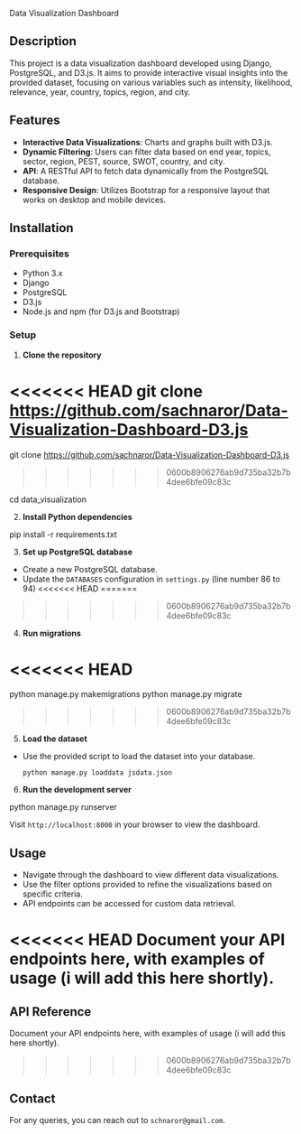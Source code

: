  Data Visualization Dashboard

## Description

<DESCRIPTION>

This project is a data visualization dashboard developed using Django, PostgreSQL, and D3.js. It aims to provide interactive visual insights into the provided dataset, focusing on various variables such as intensity, likelihood, relevance, year, country, topics, region, and city.

## Features

- **Interactive Data Visualizations**: Charts and graphs built with D3.js.
- **Dynamic Filtering**: Users can filter data based on end year, topics, sector, region, PEST, source, SWOT, country, and city.
- **API**: A RESTful API to fetch data dynamically from the PostgreSQL database.
- **Responsive Design**: Utilizes Bootstrap for a responsive layout that works on desktop and mobile devices.

## Installation

### Prerequisites

- Python 3.x
- Django
- PostgreSQL
- D3.js
- Node.js and npm (for D3.js and Bootstrap)



### Setup

1. **Clone the repository**

<<<<<<< HEAD
git clone <https://github.com/sachnaror/Data-Visualization-Dashboard-D3.js>
=======
git clone https://github.com/sachnaror/Data-Visualization-Dashboard-D3.js
>>>>>>> 0600b8906276ab9d735ba32b7b4dee6bfe09c83c

cd data_visualization



2. **Install Python dependencies**


pip install -r requirements.txt


3. **Set up PostgreSQL database**


- Create a new PostgreSQL database.
- Update the `DATABASES` configuration in `settings.py`  (line number 86 to 94)
<<<<<<< HEAD
=======

>>>>>>> 0600b8906276ab9d735ba32b7b4dee6bfe09c83c

4. **Run migrations**


<<<<<<< HEAD
=======
python manage.py makemigrations
python manage.py migrate


>>>>>>> 0600b8906276ab9d735ba32b7b4dee6bfe09c83c
5. **Load the dataset**

- Use the provided script to load the dataset into your database.

  ```
  python manage.py loaddata jsdata.json
  ```


6. **Run the development server**


python manage.py runserver


Visit `http://localhost:8000` in your browser to view the dashboard.


## Usage


- Navigate through the dashboard to view different data visualizations.
- Use the filter options provided to refine the visualizations based on specific criteria.
- API endpoints can be accessed for custom data retrieval.


<<<<<<< HEAD
Document your API endpoints here, with examples of usage (i will add this here shortly).
=======
## API Reference

Document your API endpoints here, with examples of usage (i will add this here shortly).

>>>>>>> 0600b8906276ab9d735ba32b7b4dee6bfe09c83c

## Contact

For any queries, you can reach out to `schnaror@gmail.com`.
